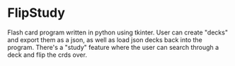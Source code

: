 # FlipStudy

Flash card program written in python using tkinter.
User can create "decks" and export them as a json,
as well as load json decks back into the program. There's a "study"
feature where the user can search through a deck and flip the crds
over.
